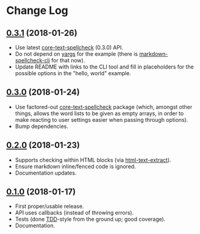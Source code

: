 Change Log
==========

## [0.3.1](https://github.com/matatk/markdown-it-spellcheck/compare/0.3.0...0.3.1) (2018-01-26)

* Use latest [core-text-spellcheck](https://github.com/matatk/core-text-spellcheck/tree/0.3.0) (0.3.0) API.
* Do not depend on [yargs](http://yargs.js.org) for the example (there is [markdown-spellcheck-cli](https://github.com/matatk/markdown-spellcheck-cli) for that now).
* Update README with links to the CLI tool and fill in placeholders for the possible options in the "hello, world" example.

## [0.3.0](https://github.com/matatk/markdown-it-spellcheck/compare/0.2.0...0.3.0) (2018-01-24)

* Use factored-out [core-text-spellcheck](https://github.com/matatk/core-text-spellcheck) package (which, amongst other things, allows the word lists to be given as empty arrays, in order to make reacting to user settings easier when passing through options).
* Bump dependencies.

## [0.2.0](https://github.com/matatk/markdown-it-spellcheck/compare/0.1.0...0.2.0) (2018-01-23)

* Supports checking within HTML blocks (via [html-text-extract](https://github.com/matatk/html-text-extract)).
* Ensure markdown inline/fenced code is ignored.
* Documentation updates.

## [0.1.0](https://github.com/matatk/markdown-it-spellcheck/compare/0.0.0...0.1.0) (2018-01-17)

* First proper/usable release.
* API uses callbacks (instead of throwing errors).
* Tests (done [TDD](https://en.wikipedia.org/wiki/Test-driven_development)-style from the ground up; good coverage).
* Documentation.
